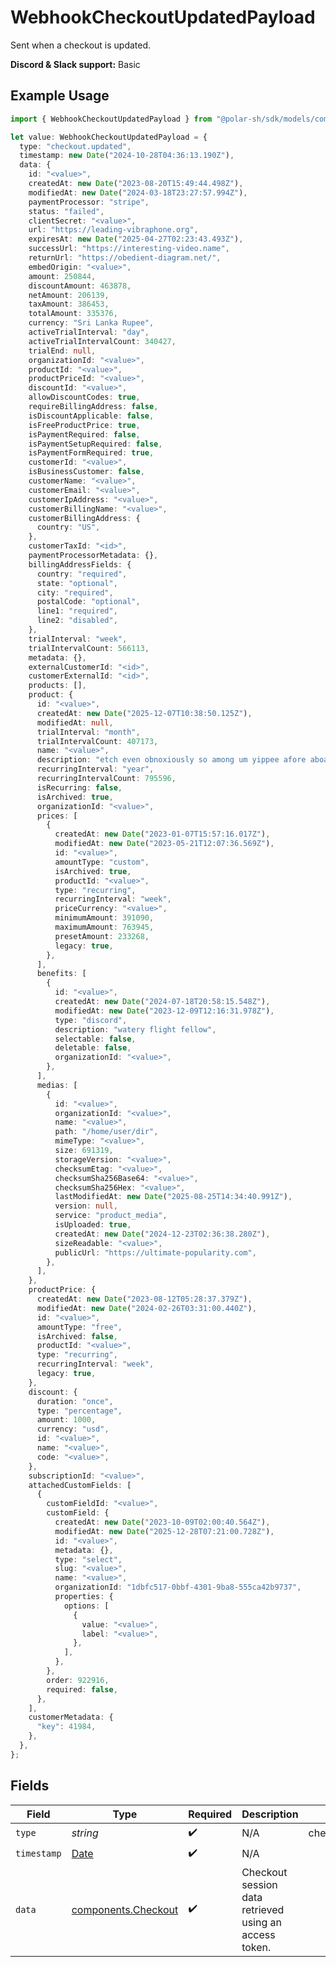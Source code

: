 # WebhookCheckoutUpdatedPayload

Sent when a checkout is updated.

**Discord & Slack support:** Basic

## Example Usage

```typescript
import { WebhookCheckoutUpdatedPayload } from "@polar-sh/sdk/models/components/webhookcheckoutupdatedpayload.js";

let value: WebhookCheckoutUpdatedPayload = {
  type: "checkout.updated",
  timestamp: new Date("2024-10-28T04:36:13.190Z"),
  data: {
    id: "<value>",
    createdAt: new Date("2023-08-20T15:49:44.498Z"),
    modifiedAt: new Date("2024-03-18T23:27:57.994Z"),
    paymentProcessor: "stripe",
    status: "failed",
    clientSecret: "<value>",
    url: "https://leading-vibraphone.org",
    expiresAt: new Date("2025-04-27T02:23:43.493Z"),
    successUrl: "https://interesting-video.name",
    returnUrl: "https://obedient-diagram.net/",
    embedOrigin: "<value>",
    amount: 250844,
    discountAmount: 463878,
    netAmount: 206139,
    taxAmount: 386453,
    totalAmount: 335376,
    currency: "Sri Lanka Rupee",
    activeTrialInterval: "day",
    activeTrialIntervalCount: 340427,
    trialEnd: null,
    organizationId: "<value>",
    productId: "<value>",
    productPriceId: "<value>",
    discountId: "<value>",
    allowDiscountCodes: true,
    requireBillingAddress: false,
    isDiscountApplicable: false,
    isFreeProductPrice: true,
    isPaymentRequired: false,
    isPaymentSetupRequired: false,
    isPaymentFormRequired: true,
    customerId: "<value>",
    isBusinessCustomer: false,
    customerName: "<value>",
    customerEmail: "<value>",
    customerIpAddress: "<value>",
    customerBillingName: "<value>",
    customerBillingAddress: {
      country: "US",
    },
    customerTaxId: "<id>",
    paymentProcessorMetadata: {},
    billingAddressFields: {
      country: "required",
      state: "optional",
      city: "required",
      postalCode: "optional",
      line1: "required",
      line2: "disabled",
    },
    trialInterval: "week",
    trialIntervalCount: 566113,
    metadata: {},
    externalCustomerId: "<id>",
    customerExternalId: "<id>",
    products: [],
    product: {
      id: "<value>",
      createdAt: new Date("2025-12-07T10:38:50.125Z"),
      modifiedAt: null,
      trialInterval: "month",
      trialIntervalCount: 407173,
      name: "<value>",
      description: "etch even obnoxiously so among um yippee afore aboard",
      recurringInterval: "year",
      recurringIntervalCount: 795596,
      isRecurring: false,
      isArchived: true,
      organizationId: "<value>",
      prices: [
        {
          createdAt: new Date("2023-01-07T15:57:16.017Z"),
          modifiedAt: new Date("2023-05-21T12:07:36.569Z"),
          id: "<value>",
          amountType: "custom",
          isArchived: true,
          productId: "<value>",
          type: "recurring",
          recurringInterval: "week",
          priceCurrency: "<value>",
          minimumAmount: 391090,
          maximumAmount: 763945,
          presetAmount: 233268,
          legacy: true,
        },
      ],
      benefits: [
        {
          id: "<value>",
          createdAt: new Date("2024-07-18T20:58:15.548Z"),
          modifiedAt: new Date("2023-12-09T12:16:31.978Z"),
          type: "discord",
          description: "watery flight fellow",
          selectable: false,
          deletable: false,
          organizationId: "<value>",
        },
      ],
      medias: [
        {
          id: "<value>",
          organizationId: "<value>",
          name: "<value>",
          path: "/home/user/dir",
          mimeType: "<value>",
          size: 691319,
          storageVersion: "<value>",
          checksumEtag: "<value>",
          checksumSha256Base64: "<value>",
          checksumSha256Hex: "<value>",
          lastModifiedAt: new Date("2025-08-25T14:34:40.991Z"),
          version: null,
          service: "product_media",
          isUploaded: true,
          createdAt: new Date("2024-12-23T02:36:38.280Z"),
          sizeReadable: "<value>",
          publicUrl: "https://ultimate-popularity.com",
        },
      ],
    },
    productPrice: {
      createdAt: new Date("2023-08-12T05:28:37.379Z"),
      modifiedAt: new Date("2024-02-26T03:31:00.440Z"),
      id: "<value>",
      amountType: "free",
      isArchived: false,
      productId: "<value>",
      type: "recurring",
      recurringInterval: "week",
      legacy: true,
    },
    discount: {
      duration: "once",
      type: "percentage",
      amount: 1000,
      currency: "usd",
      id: "<value>",
      name: "<value>",
      code: "<value>",
    },
    subscriptionId: "<value>",
    attachedCustomFields: [
      {
        customFieldId: "<value>",
        customField: {
          createdAt: new Date("2023-10-09T02:00:40.564Z"),
          modifiedAt: new Date("2025-12-28T07:21:00.728Z"),
          id: "<value>",
          metadata: {},
          type: "select",
          slug: "<value>",
          name: "<value>",
          organizationId: "1dbfc517-0bbf-4301-9ba8-555ca42b9737",
          properties: {
            options: [
              {
                value: "<value>",
                label: "<value>",
              },
            ],
          },
        },
        order: 922916,
        required: false,
      },
    ],
    customerMetadata: {
      "key": 41984,
    },
  },
};
```

## Fields

| Field                                                                                         | Type                                                                                          | Required                                                                                      | Description                                                                                   | Example                                                                                       |
| --------------------------------------------------------------------------------------------- | --------------------------------------------------------------------------------------------- | --------------------------------------------------------------------------------------------- | --------------------------------------------------------------------------------------------- | --------------------------------------------------------------------------------------------- |
| `type`                                                                                        | *string*                                                                                      | :heavy_check_mark:                                                                            | N/A                                                                                           | checkout.updated                                                                              |
| `timestamp`                                                                                   | [Date](https://developer.mozilla.org/en-US/docs/Web/JavaScript/Reference/Global_Objects/Date) | :heavy_check_mark:                                                                            | N/A                                                                                           |                                                                                               |
| `data`                                                                                        | [components.Checkout](../../models/components/checkout.md)                                    | :heavy_check_mark:                                                                            | Checkout session data retrieved using an access token.                                        |                                                                                               |
